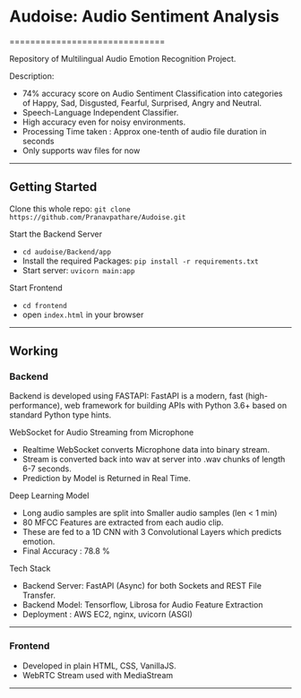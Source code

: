 # Audoise: Audio Sentiment Analysis

==============================

Repository of Multilingual Audio Emotion Recognition Project.

Description:

- 74% accuracy score on Audio Sentiment Classification into categories of Happy, Sad, Disgusted, Fearful, Surprised, Angry and Neutral.
- Speech-Language Independent Classifier.
- High accuracy even for noisy environments.
- Processing Time taken : Approx one-tenth of audio file duration in seconds
- Only supports wav files for now

---

## Getting Started

Clone this whole repo: `git clone https://github.com/Pranavpathare/Audoise.git`

Start the Backend Server

- `cd audoise/Backend/app`
- Install the required Packages: `pip install -r requirements.txt`
- Start server: `uvicorn main:app`

Start Frontend

- `cd frontend`
- open `index.html` in your browser

---

## Working

### Backend

Backend is developed using FASTAPI: FastAPI is a modern, fast (high-performance), web framework for building APIs with Python 3.6+ based on standard Python type hints.

WebSocket for Audio Streaming from Microphone

- Realtime WebSocket converts Microphone data into binary stream.
- Stream is converted back into wav at server into .wav chunks of length 6-7 seconds.
- Prediction by Model is Returned in Real Time.

Deep Learning Model

- Long audio samples are split into Smaller audio samples (len < 1 min)
- 80 MFCC Features are extracted from each audio clip.
- These are fed to a 1D CNN with 3 Convolutional Layers which predicts emotion.
- Final Accuracy : 78.8 %

Tech Stack

- Backend Server: FastAPI (Async) for both Sockets and REST File Transfer.
- Backend Model: Tensorflow, Librosa for Audio Feature Extraction
- Deployment : AWS EC2, nginx, uvicorn (ASGI)

---

### Frontend

- Developed in plain HTML, CSS, VanillaJS.
- WebRTC Stream used with MediaStream

---
